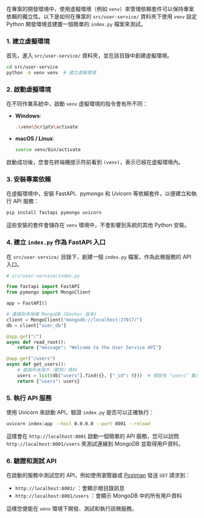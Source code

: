 在專案的開發環境中，使用虛擬環境（例如 `venv`）來管理依賴套件可以保持專案依賴的獨立性。以下是如何在專案的 `src/user-service/` 資料夾下使用 `venv` 設定 Python 開發環境並建置一個簡單的 `index.py` 檔案來測試。

### 1. 建立虛擬環境

首先，進入 `src/user-service/` 資料夾，並在該目錄中創建虛擬環境。

```bash
cd src/user-service
python -m venv venv  # 建立虛擬環境
```

### 2. 啟動虛擬環境

在不同作業系統中，啟動 `venv` 虛擬環境的指令會有所不同：

- **Windows**:
  ```bash
  .\venv\Scripts\activate
  ```

- **macOS / Linux**:
  ```bash
  source venv/bin/activate
  ```

啟動成功後，您會在終端機提示符前看到 `(venv)`，表示已經在虛擬環境內。

### 3. 安裝專案依賴

在虛擬環境中，安裝 FastAPI、pymongo 和 Uvicorn 等依賴套件，以便建立和執行 API 服務：

```bash
pip install fastapi pymongo uvicorn
```

這些安裝的套件會儲存在 `venv` 環境中，不會影響到系統的其他 Python 安裝。

### 4. 建立 `index.py` 作為 FastAPI 入口

在 `src/user-service/` 目錄下，創建一個 `index.py` 檔案，作為此微服務的 API 入口。

```python
# src/user-service/index.py

from fastapi import FastAPI
from pymongo import MongoClient

app = FastAPI()

# 連接到本地端 MongoDB (Docker 版本)
client = MongoClient("mongodb://localhost:27017/")
db = client["user_db"]

@app.get("/")
async def read_root():
    return {"message": "Welcome to the User Service API"}

@app.get("/users")
async def get_users():
    # 查詢所有用戶（範例）資料
    users = list(db["users"].find({}, {"_id": 0}))  # 假設有 "users" 集合
    return {"users": users}
```

### 5. 執行 API 服務

使用 Uvicorn 來啟動 API，驗證 `index.py` 是否可以正確執行：

```bash
uvicorn index:app --host 0.0.0.0 --port 8001 --reload
```

這樣會在 `http://localhost:8001` 啟動一個簡單的 API 服務，您可以訪問 `http://localhost:8001/users` 來測試連線到 MongoDB 並取得用戶資料。

### 6. 驗證和測試 API

在啟動的服務中測試您的 API，例如使用瀏覽器或 [Postman](https://www.postman.com/) 發送 `GET` 請求到：

- `http://localhost:8001/` ：會顯示根目錄訊息
- `http://localhost:8001/users` ：會顯示 MongoDB 中的所有用戶資料

這樣您便能在 `venv` 環境下開發、測試和執行該微服務。